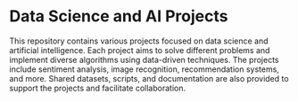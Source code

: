 # Data Science and AI Projects 
 This repository contains various projects focused on data science and artificial intelligence. Each project aims to solve different problems and implement diverse algorithms using data-driven techniques. The projects include sentiment analysis, image recognition, recommendation systems, and more. Shared datasets, scripts, and documentation are also provided to support the projects and facilitate collaboration.
